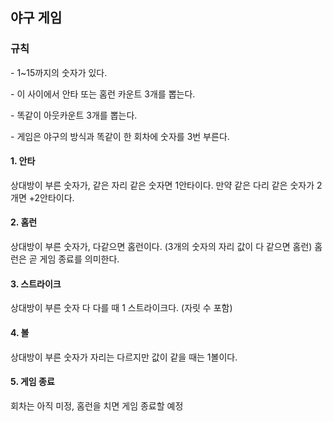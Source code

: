 <h2>야구 게임</h2>

<h3>규칙</h3>

<p>- 1~15까지의 숫자가 있다.</p>
<p>- 이 사이에서 안타 또는 홈런 카운트 3개를 뽑는다.</p>
<p>- 똑같이 아웃카운트 3개를 뽑는다.</p>
<p>- 게임은 야구의 방식과 똑같이 한 회차에 숫자를 3번 부른다.</p>

 <h4>1. 안타</h4>
상대방이 부른 숫자가, 같은 자리 같은 숫자면 1안타이다.
만약 같은 다리 같은 숫자가 2개면 +2안타이다.

<h4>2. 홈런</h4>
상대방이 부른 숫자가, 다같으면 홈런이다.
(3개의 숫자의 자리 값이 다 같으면 홈런)
홈런은 곧 게임 종료를 의미한다.

<h4>3. 스트라이크</h4>
상대방이 부른 숫자 다 다를 때 1 스트라이크다. (자릿 수 포함)

<h4>4. 볼</h4>
상대방이 부른 숫자가 자리는 다르지만 값이 같을 때는 1볼이다.

<h4>5. 게임 종료</h4>
회차는 아직 미정, 홈런을 치면 게임 종료할 예정


